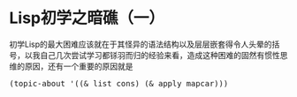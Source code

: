 <conf style='display:none'>
title: Lisp初学之暗礁（一）
permalink: http://sniky.github.io/article/Coral-reefs-of-the-lisp-world-one.html
tags: Lisp
author: rainy
datetime: 201310212113
</conf>

Lisp初学之暗礁（一）
====

初学Lisp的最大困难应该就在于其怪异的语法结构以及层层嵌套得令人头晕的括号，以我自己几次尝试学习都铩羽而归的经验来看，造成这种困难的固然有惯性思维的原因，还有一个重要的原因就是

<pre class="prettyprint lang-scm">(topic-about '((& list cons) (& apply mapcar)))</pre>
